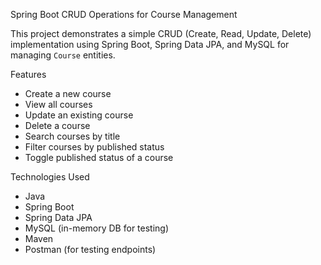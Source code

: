  Spring Boot CRUD Operations for Course Management

This project demonstrates a simple CRUD (Create, Read, Update, Delete) implementation using Spring Boot, Spring Data JPA, and MySQL for managing `Course` entities.

 Features

- Create a new course
- View all courses
- Update an existing course
- Delete a course
- Search courses by title
- Filter courses by published status
- Toggle published status of a course

 Technologies Used

- Java 
- Spring Boot
- Spring Data JPA
- MySQL (in-memory DB for testing)
- Maven
- Postman (for testing endpoints)


